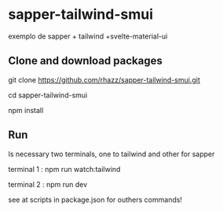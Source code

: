 # sapper-tailwind-smui

exemplo de sapper + tailwind +svelte-material-ui

## Clone and download packages

git clone https://github.com/rhazz/sapper-tailwind-smui.git

cd sapper-tailwind-smui

npm install

## Run

Is necessary two terminals, one to tailwind and other for sapper

terminal 1 : npm run watch:tailwind

terminal 2 : npm run dev

see at scripts in package.json for outhers commands!
